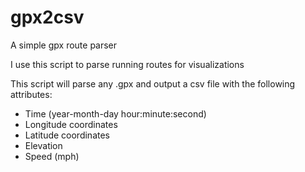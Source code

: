 # gpx2csv
A simple gpx route parser

I use this script to parse running routes for visualizations

This script will parse any .gpx and output a csv file with the following attributes:
  - Time (year-month-day hour:minute:second)
  - Longitude coordinates
  - Latitude coordinates
  - Elevation
  - Speed (mph)
  
  
